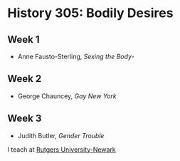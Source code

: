 # History 305: Bodily Desires
## Week 1
- Anne Fausto-Sterling, *Sexing the Body*- 

## Week 2

- George Chauncey, *Gay New York*

## Week 3

- Judith Butler, *Gender Trouble*

I teach at [Rutgers University-Newark](https://newark.rutgers.edu)
